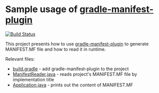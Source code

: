 # Sample usage of [gradle-manifest-plugin](https://github.com/coditory/gradle-manifest-plugin)

[![Build Status](https://github.com/coditory/gradle-manifest-plugin-sample/workflows/Build/badge.svg?branch=master)](https://github.com/coditory/gradle-manifest-plugin-sample/actions?query=workflow%3ABuild+branch%3Amaster)

This project presents how to use [gradle-manifest-plugin](https://github.com/coditory/gradle-manifest-plugin) to generate MANIFEST.MF file
and how to read it in runtime.

Relevant files:
- [build.gradle](/build.gradle) - add gradle-manifest-plugin to the project
- [ManifestReader.java](/src/main/java/com/coditory/sandbox/ManifestReader.java) - reads project's MANIFEST.MF file by implementation title
- [Application.java](/src/main/java/com/coditory/sandbox/Application.java) - prints out the content of MANIFEST.MF